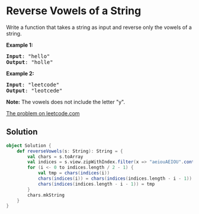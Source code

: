 # Reverse Vowels of a String

Write a function that takes a string as input and reverse only the vowels of a string.

**Example 1:**
<pre>
<b>Input</b>: "hello"
<b>Output</b>: "holle"
</pre>

**Example 2:**
<pre>
<b>Input</b>: "leetcode"
<b>Output</b>: "leotcede"
</pre>

**Note:**
The vowels does not include the letter "y".

[The problem on leetcode.com](https://leetcode.com/problems/reverse-vowels-of-a-string/)

## Solution

```scala
object Solution {
    def reverseVowels(s: String): String = {
        val chars = s.toArray
        val indices = s.view.zipWithIndex.filter(x => "aeiouAEIOU".contains(x._1)).map(_._2).toArray
        for (i <- 0 to indices.length / 2 - 1) {
            val tmp = chars(indices(i))
            chars(indices(i)) = chars(indices(indices.length - i - 1))
            chars(indices(indices.length - i - 1)) = tmp
        }
        chars.mkString
    }
}
```
